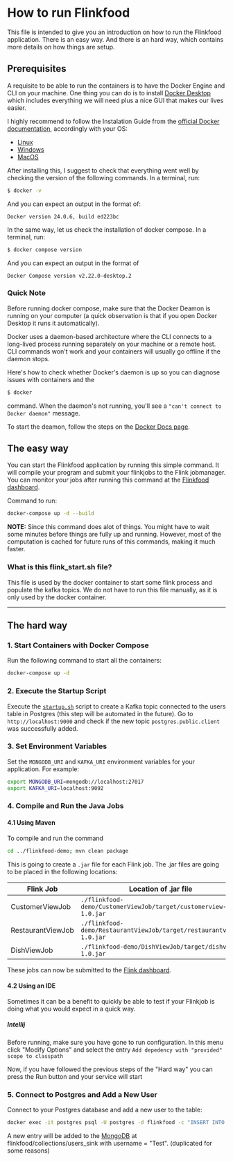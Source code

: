 # How to run Flinkfood

This file is intended to give you an introduction on how to run the Flinkfood application. There is an easy way. And there is an hard way, which contains more details on how things are setup.

## Prerequisites
A requisite to be able to run the containers is to have the Docker Engine and CLI on your machine. One thing you can do is to install [Docker Desktop](https://docs.docker.com/desktop/) which includes everything we will need plus a nice GUI that makes our lives easier.

I highly recommend to follow the Instalation Guide from the [official Docker documentation](https://docs.docker.com/), accordingly with your OS:
- [Linux]((https://docs.docker.com/desktop/install/linux-install/))
- [Windows](https://docs.docker.com/desktop/install/windows-install/)
- [MacOS](https://docs.docker.com/desktop/install/mac-install/)

After installing this, I suggest to check that everything went well by checking the version of the following commands. In a terminal, run:
```bash
$ docker -v
```
And you can expect an output in the format of:
```
Docker version 24.0.6, build ed223bc
```

In the same way, let us check the installation of docker compose. In a terminal, run:
```bash
$ docker compose version
```
And you can expect an output in the format of 
```
Docker Compose version v2.22.0-desktop.2
```

### Quick Note

Before running docker compose, make sure that the Docker Deamon is running on your computer (a quick observation is that if you open Docker Desktop it runs it automatically).

Docker uses a daemon-based architecture where the CLI connects to a long-lived process running separately on your machine or a remote host. CLI commands won't work and your containers will usually go offline if the daemon stops.

Here's how to check whether Docker's daemon is up so you can diagnose issues with containers and the

```bash
$ docker
```

command. When the daemon's not running, you'll see a 
`"can't connect to Docker daemon"` message.

To start the deamon, follow the steps on the [Docker Docs page](https://docs.docker.com/config/daemon/start/).

## The easy way
You can start the Flinkfood application by running this simple command. It will compile your program and submit your flinkjobs to the Flink jobmanager. You can monitor your jobs after running this command at the [Flinkfood dashboard](http://localhost:8081/#/overview).

Command to run:
```bash
docker-compose up -d --build
```

**NOTE:** Since this command does alot of things. You might have to wait some minutes before things are fully up and running. However, most of the computation is cached for future runs of this commands, making it much faster.

### What is this flink_start.sh file?
This file is used by the docker container to start some flink process and populate the kafka topics. We do not have to run this file manually, as it is only used by the docker container.

--- 

## The hard way
### 1. Start Containers with Docker Compose

Run the following command to start all the containers:

```bash
docker-compose up -d
```

### 2. Execute the Startup Script
Execute the [`startup.sh`](../startup.sh) script to create a Kafka topic connected to the users table in Postgres (this step will be automated in the future). Go to `http://localhost:9000` and check if the new topic `postgres.public.client` was successfully added.

### 3. Set Environment Variables
Set the `MONGODB_URI` and `KAFKA_URI` environment variables for your application. For example:
```bash
export MONGODB_URI=mongodb://localhost:27017
export KAFKA_URI=localhost:9092
```

### 4. Compile and Run the Java Jobs
#### 4.1 Using Maven
To compile and run the command
```bash
cd ../flinkfood-demo; mvn clean package
```

This is going to create a `.jar` file for each Flink job. The .jar files are going to be placed in the following locations:

| Flink Job | Location of .jar file |
| ----------| --------------------- |
| CustomerViewJob |`./flinkfood-demo/CustomerViewJob/target/customerview-1.0.jar` |
| RestaurantViewJob | `./flinkfood-demo/RestaurantViewJob/target/restaurantview-1.0.jar` |
| DishViewJob |`./flinkfood-demo/DishViewJob/target/dishview-1.0.jar` |
 
These jobs can now be submitted to the [Flink dashboard](localhost:8081).

#### 4.2 Using an IDE
Sometimes it can be a benefit to quickly be able to test if your Flinkjob is doing what you would expect in a quick way. 

##### Intellij
Before running, make sure you have gone to run configuration. In this menu click "Modify Options" and select the entry `Add depedency with "provided" scope to classpath`

Now, if you have followed the previous steps of the "Hard way" you can press the Run button and your service will start

### 5. Connect to Postgres and Add a New User
Connect to your Postgres database and add a new user to the table:
```bash
docker exec -it postgres psql -U postgres -d flinkfood -c "INSERT INTO public.customer (id,username,first_name,last_name,birthdate,email,fiscal_code) VALUES (6, 'test', 'test', 'test', '2021-01-01', 'test', 'test');"
```
A new entry will be added to the [MongoDB](mongodb://localhost:27017) at flinkfood/collections/users_sink
with username = "Test". (duplicated for some reasons)
